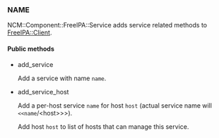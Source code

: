 
### NAME

NCM::Component::FreeIPA::Service adds service related methods to
[FreeIPA::Client](../components/FreeIPA::Client.md).

#### Public methods

- add\_service

    Add a service with name `name`.

- add\_service\_host

    Add a per-host service `name` for host `host`
    (actual service name will `<<name`/&lt;host>>>).

    Add host `host` to list of hosts that can manage this service.
